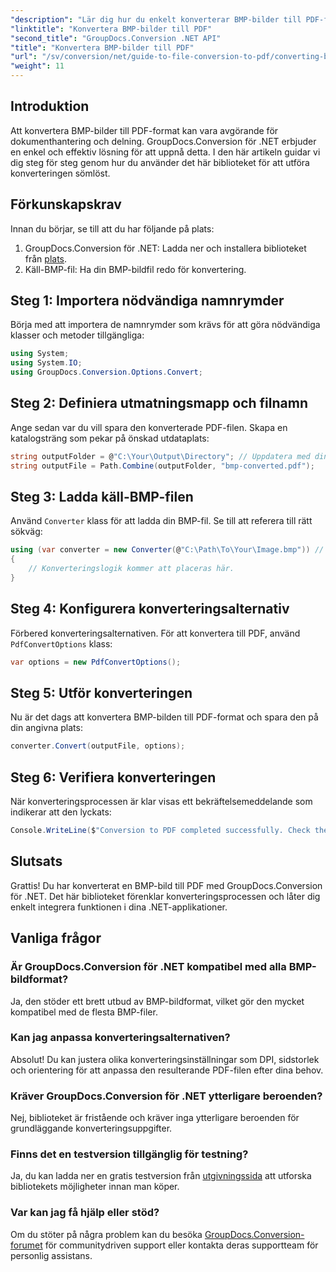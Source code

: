 ```yaml
---
"description": "Lär dig hur du enkelt konverterar BMP-bilder till PDF-format med GroupDocs.Conversion för .NET. Denna omfattande steg-för-steg-handledning täcker förutsättningar, hantering av källfiler och anpassningsalternativ."
"linktitle": "Konvertera BMP-bilder till PDF"
"second_title": "GroupDocs.Conversion .NET API"
"title": "Konvertera BMP-bilder till PDF"
"url": "/sv/conversion/net/guide-to-file-conversion-to-pdf/converting-bmp-to-pdf/"
"weight": 11
---
```


## Introduktion

Att konvertera BMP-bilder till PDF-format kan vara avgörande för dokumenthantering och delning. GroupDocs.Conversion för .NET erbjuder en enkel och effektiv lösning för att uppnå detta. I den här artikeln guidar vi dig steg för steg genom hur du använder det här biblioteket för att utföra konverteringen sömlöst.

## Förkunskapskrav

Innan du börjar, se till att du har följande på plats:

1. GroupDocs.Conversion för .NET: Ladda ner och installera biblioteket från [plats](https://releases.groupdocs.com/conversion/net/).
2. Käll-BMP-fil: Ha din BMP-bildfil redo för konvertering.

## Steg 1: Importera nödvändiga namnrymder

Börja med att importera de namnrymder som krävs för att göra nödvändiga klasser och metoder tillgängliga:

```csharp
using System;
using System.IO;
using GroupDocs.Conversion.Options.Convert;
```

## Steg 2: Definiera utmatningsmapp och filnamn

Ange sedan var du vill spara den konverterade PDF-filen. Skapa en katalogsträng som pekar på önskad utdataplats:

```csharp
string outputFolder = @"C:\Your\Output\Directory"; // Uppdatera med din katalogsökväg
string outputFile = Path.Combine(outputFolder, "bmp-converted.pdf");
```

## Steg 3: Ladda käll-BMP-filen

Använd `Converter` klass för att ladda din BMP-fil. Se till att referera till rätt sökväg:

```csharp
using (var converter = new Converter(@"C:\Path\To\Your\Image.bmp")) // Uppdatera med din BMP-filsökväg
{
    // Konverteringslogik kommer att placeras här.
}
```

## Steg 4: Konfigurera konverteringsalternativ

Förbered konverteringsalternativen. För att konvertera till PDF, använd `PdfConvertOptions` klass:

```csharp
var options = new PdfConvertOptions();
```

## Steg 5: Utför konverteringen

Nu är det dags att konvertera BMP-bilden till PDF-format och spara den på din angivna plats:

```csharp
converter.Convert(outputFile, options);
```

## Steg 6: Verifiera konverteringen

När konverteringsprocessen är klar visas ett bekräftelsemeddelande som indikerar att den lyckats:

```csharp
Console.WriteLine($"Conversion to PDF completed successfully. Check the output in: {outputFolder}");
```

## Slutsats

Grattis! Du har konverterat en BMP-bild till PDF med GroupDocs.Conversion för .NET. Det här biblioteket förenklar konverteringsprocessen och låter dig enkelt integrera funktionen i dina .NET-applikationer.

## Vanliga frågor

### Är GroupDocs.Conversion för .NET kompatibel med alla BMP-bildformat?

Ja, den stöder ett brett utbud av BMP-bildformat, vilket gör den mycket kompatibel med de flesta BMP-filer.

### Kan jag anpassa konverteringsalternativen?

Absolut! Du kan justera olika konverteringsinställningar som DPI, sidstorlek och orientering för att anpassa den resulterande PDF-filen efter dina behov.

### Kräver GroupDocs.Conversion för .NET ytterligare beroenden?

Nej, biblioteket är fristående och kräver inga ytterligare beroenden för grundläggande konverteringsuppgifter.

### Finns det en testversion tillgänglig för testning?

Ja, du kan ladda ner en gratis testversion från [utgivningssida](https://releases.groupdocs.com/) att utforska bibliotekets möjligheter innan man köper.

### Var kan jag få hjälp eller stöd?

Om du stöter på några problem kan du besöka [GroupDocs.Conversion-forumet](https://forum.groupdocs.com/c/conversion/11) för communitydriven support eller kontakta deras supportteam för personlig assistans.